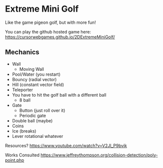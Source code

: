 # Extreme Mini Golf
Like the game pigeon golf, but with more fun!

You can play the github hosted game here: https://cursorwebgames.github.io/2DExtremeMiniGolf/

## Mechanics
- Wall
    - Moving Wall
- Pool/Water (you restart)
- Bouncy (radial vector)
- Hill (constant vector field)
- Teleporter
- You have to hit the golf ball with a different ball
    - 8 ball
- Gate
    - Button (just roll over it)
    - Periodic gate
- Double ball (maybe)
- Coins
- Ice (breaks)
- Lever rotational whatever

Resources?
https://www.youtube.com/watch?v=V2JI_P9bvik

Works Consulted
https://www.jeffreythompson.org/collision-detection/poly-point.php